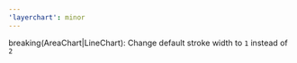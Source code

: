 ```yaml
---
'layerchart': minor
---
```


breaking(AreaChart|LineChart): Change default stroke width to `1` instead of `2`
